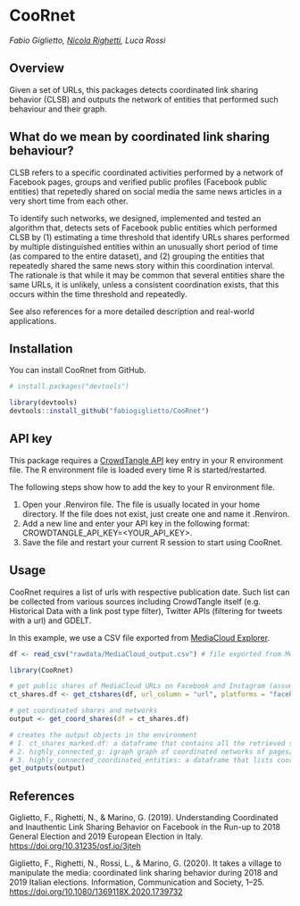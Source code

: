 # CooRnet
*Fabio Giglietto, [Nicola Righetti](https://github.com/nicolarighetti), Luca Rossi*

## Overview
Given a set of URLs, this packages detects coordinated link sharing behavior (CLSB) and outputs the network of entities that performed such behaviour and their graph.

## What do we mean by coordinated link sharing behaviour?
CLSB refers to a specific coordinated activities performed by a network of Facebook pages, groups and verified public profiles (Facebook public entities) that repetedly shared on social media the same news articles in a very short time from each other.

To identify such networks, we designed, implemented and tested an algorithm that, detects sets of Facebook public entities which performed CLSB by (1) estimating a time threshold that identify URLs shares performed by multiple distinguished entities within an unusually short period of time (as compared to the entire dataset), and (2) grouping the entities that repeatedly shared the same news story within this coordination interval. The rationale is that while it may be common that several entities share the same URLs, it is unlikely, unless a consistent coordination exists, that this occurs within the time threshold and repeatedly.

See also references for a more detailed description and real-world applications.

## Installation
You can install CooRnet from GitHub.

``` r
# install.packages("devtools")

library(devtools)
devtools::install_github("fabiogiglietto/CooRnet")
```

## API key
This package requires a <A HREF="https://github.com/CrowdTangle/API">CrowdTangle API</A> key entry in your R environment file. The R environment file is loaded every time R is started/restarted.

The following steps show how to add the key to your R environment file.

1) Open your .Renviron file. The file is usually located in your home directory. If the file does not exist, just create one and name it .Renviron.
2) Add a new line and enter your API key in the following format: CROWDTANGLE_API_KEY=<YOUR_API_KEY>.
3) Save the file and restart your current R session to start using CooRnet.

## Usage
CooRnet requires a list of urls with respective publication date. Such list can be collected from various sources including CrowdTangle itself (e.g. Historical Data with a link post type filter), Twitter APIs (filtering for tweets with a url) and GDELT.

In this example, we use a CSV file exported from <A HREF="https://explorer.mediacloud.org/#/home">MediaCloud Explorer</A>.

``` r
df <- read_csv("rawdata/MediaCloud_output.csv") # file exported from MediaCloud

library(CooRnet)

# get public shares of MediaCloud URLs on Facebook and Instagram (assumes a valid CROWDTANGLE_API_KEY in Env).
ct_shares.df <- get_ctshares(df, url_column = "url", platforms = "facebook,instagram", date_column = "publish_date", sleep_time = 1, nmax = 100)

# get coordinated shares and networks
output <- get_coord_shares(df = ct_shares.df)

# creates the output objects in the environment
# 1. ct_shares_marked.df: a dataframe that contains all the retrieved social media shares plus an extra boolean variable (is_coordinated) that identify if the shares was coordinated.
# 2. highly_connected_g: igraph graph of coordinated networks of pages/groups/accounts
# 3. highly_connected_coordinated_entities: a dataframe that lists coordinated entities and corresponding component
get_outputs(output)
```

## References

Giglietto, F., Righetti, N., & Marino, G. (2019). Understanding Coordinated and Inauthentic Link Sharing Behavior on Facebook in the Run-up to 2018 General Election and 2019 European Election in Italy. https://doi.org/10.31235/osf.io/3jteh

Giglietto, F., Righetti, N., Rossi, L., & Marino, G. (2020). It takes a village to manipulate the media: coordinated link sharing behavior during 2018 and 2019 Italian elections. Information, Communication and Society, 1–25. https://doi.org/10.1080/1369118X.2020.1739732
